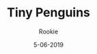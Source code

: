 ---
title: Tiny Penguins
description: Miss Club Penguin? Don't think size matters? Then this mod is for you
date: 5-06-2019
author:
- Rookie
install: https://github.com/TheRookie14/Rookie/raw/master/TinyPenguins.bctp.json
code: eyJ2ZXJzaW9uIjoiMSIsIm5hbWUiOiJUaW55IFBlbmd1aW5zIiwiYXV0aG9yIjoiUm9va2llIiwiZGF0ZSI6MTU1OTc2MTg1NjEzOCwicGFja1ZlcnNpb24iOiIwLjEiLCJkZXNjcmlwdGlvbiI6Ik1pc3MgQ2x1YiBQZW5ndWluPyBEb24ndCB0aGluayBzaXplIG1hdHRlcnM/IFRoZW4gdGhpcyBtb2QgaXMgZm9yIHlvdSIsImhhbXN0ZXIiOiJodHRwczovL2kuaW1ndXIuY29tL2NPZEcwbU8ucG5nIiwiaXRlbXMiOiJodHRwczovL2kuaW1ndXIuY29tLzZlcFJGd2YucG5nIiwidXBkYXRlVVJMIjoiaHR0cHM6Ly9yYXcuZ2l0aHVidXNlcmNvbnRlbnQuY29tL1RoZVJvb2tpZTE0L1Jvb2tpZS9tYXN0ZXIvVGlueVBlbmd1aW5zLmJjdHAuanNvbiJ9

---